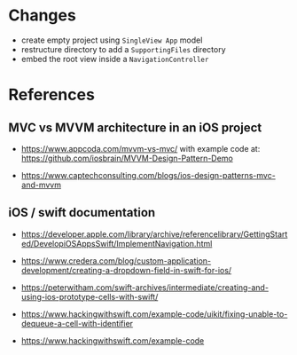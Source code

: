 # Changes
* create empty project using `SingleView App` model
* restructure directory to add a `SupportingFiles` directory
* embed the root view inside a `NavigationController`

# References
## MVC vs MVVM architecture in an iOS project
* https://www.appcoda.com/mvvm-vs-mvc/ with example code at:
  https://github.com/iosbrain/MVVM-Design-Pattern-Demo
  
* https://www.captechconsulting.com/blogs/ios-design-patterns-mvc-and-mvvm

## iOS / swift documentation
* https://developer.apple.com/library/archive/referencelibrary/GettingStarted/DevelopiOSAppsSwift/ImplementNavigation.html
* https://www.credera.com/blog/custom-application-development/creating-a-dropdown-field-in-swift-for-ios/
* https://peterwitham.com/swift-archives/intermediate/creating-and-using-ios-prototype-cells-with-swift/

* https://www.hackingwithswift.com/example-code/uikit/fixing-unable-to-dequeue-a-cell-with-identifier
* https://www.hackingwithswift.com/example-code


